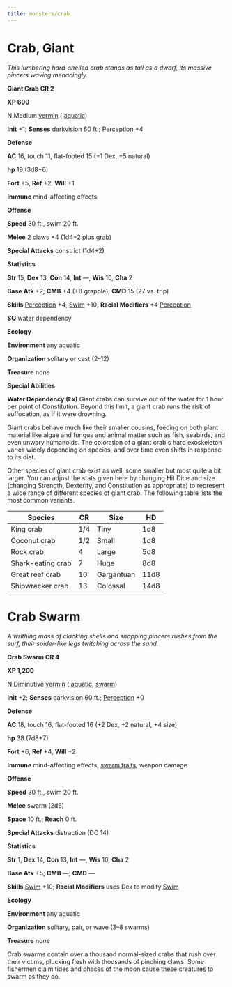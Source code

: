 ```yaml
---
title: monsters/crab
---
```

# Crab, Giant

_This lumbering hard-shelled crab stands as tall as a dwarf, its massive pincers waving menacingly._

**Giant Crab CR 2**

**XP 600**

N Medium [vermin](creatureTypes#_vermin) ( [aquatic](creatureTypes#_aquatic-subtype))

**Init** +1; **Senses** darkvision 60 ft.; [Perception](../skills/perception#_perception) +4

**Defense**

**AC** 16, touch 11, flat-footed 15 (+1 Dex, +5 natural)

**hp** 19 (3d8+6)

**Fort** +5, **Ref** +2, **Will** +1

**Immune** mind-affecting effects

**Offense**

**Speed** 30 ft., swim 20 ft.

**Melee** 2 claws +4 (1d4+2 plus [grab](universalMonsterRules#_grab))

**Special Attacks** constrict (1d4+2)

**Statistics**

**Str** 15, **Dex** 13, **Con** 14, **Int** —, **Wis** 10, **Cha** 2

**Base**  **Atk** +2; **CMB** +4 (+8 grapple); **CMD** 15 (27 vs. trip)

**Skills** [Perception](../skills/perception#_perception) +4, [Swim](../skills/swim#_swim) +10; **Racial Modifiers** +4 [Perception](../skills/perception#_perception)

**SQ** water dependency

**Ecology**

**Environment** any aquatic

**Organization** solitary or cast (2–12)

**Treasure** none

**Special Abilities**

**Water Dependency (Ex)** Giant crabs can survive out of the water for 1 hour per point of Constitution. Beyond this limit, a giant crab runs the risk of suffocation, as if it were drowning.

Giant crabs behave much like their smaller cousins, feeding on both plant material like algae and fungus and animal matter such as fish, seabirds, and even unwary humanoids. The coloration of a giant crab's hard exoskeleton varies widely depending on species, and over time even shifts in response to its diet.

Other species of giant crab exist as well, some smaller but most quite a bit larger. You can adjust the stats given here by changing Hit Dice and size (changing Strength, Dexterity, and Constitution as appropriate) to represent a wide range of different species of giant crab. The following table lists the most common variants.

| Species | CR | Size | HD |
| --- | --- | --- | --- |
| King crab | 1/4 | Tiny | 1d8 |
| Coconut crab | 1/2 | Small | 1d8 |
| Rock crab | 4 | Large | 5d8 |
| Shark-eating crab | 7 | Huge | 8d8 |
| Great reef crab | 10 | Gargantuan | 11d8 |
| Shipwrecker crab | 13 | Colossal | 14d8 |

# Crab Swarm

_A writhing mass of clacking shells and snapping pincers rushes from the surf, their spider-like legs twitching across the sand._

**Crab Swarm CR 4**

**XP 1,200**

N Diminutive [vermin](creatureTypes#_vermin) ( [aquatic](creatureTypes#_aquatic-subtype), [swarm](creatureTypes#_swarm-subtype))

**Init** +2; **Senses** darkvision 60 ft.; [Perception](../skills/perception#_perception) +0

**Defense**

**AC** 18, touch 16, flat-footed 16 (+2 Dex, +2 natural, +4 size)

**hp** 38 (7d8+7)

**Fort** +6, **Ref** +4, **Will** +2

**Immune** mind-affecting effects, [swarm traits](creatureTypes#_swarm-subtype), weapon damage

**Offense**

**Speed** 30 ft., swim 20 ft.

**Melee** swarm (2d6)

**Space** 10 ft.; **Reach** 0 ft.

**Special Attacks** distraction (DC 14)

**Statistics**

**Str** 1, **Dex** 14, **Con** 13, **Int** —, **Wis** 10, **Cha** 2

**Base**  **Atk** +5; **CMB** —; **CMD** —

**Skills** [Swim](../skills/swim#_swim) +10; **Racial Modifiers** uses Dex to modify [Swim](../skills/swim#_swim)

**Ecology**

**Environment** any aquatic

**Organization** solitary, pair, or wave (3–8 swarms)

**Treasure** none

Crab swarms contain over a thousand normal-sized crabs that rush over their victims, plucking flesh with thousands of pinching claws. Some fishermen claim tides and phases of the moon cause these creatures to swarm as they do.

